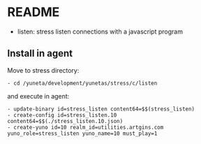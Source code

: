 # README

- listen: stress listen connections with a javascript program

## Install in agent

Move to stress directory:

    - cd /yuneta/development/yunetas/stress/c/listen

and execute in agent:

    - update-binary id=stress_listen content64=$$(stress_listen)
    - create-config id=stress_listen.10 content64=$$(./stress_listen.10.json)
    - create-yuno id=10 realm_id=utilities.artgins.com yuno_role=stress_listen yuno_name=10 must_play=1
